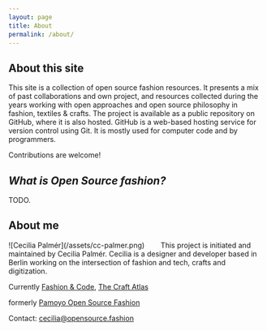 ```yaml
---
layout: page
title: About
permalink: /about/
---
```


## About this site

This site is a collection of open source fashion resources. It presents a mix of past collaborations and own project, and resources collected during the years working with open approaches and open source philosophy in fashion, textiles & crafts. The project is available as a public repository on GitHub, where it is also hosted. GitHub is a web-based hosting service for version control using Git. It is mostly used for computer code and by programmers.

Contributions are welcome!

## *What is Open Source fashion?*


TODO.

## About me

<div style="float:left;max-width:300px;margin-right:2rem" markdown="1">
![Cecilia Palmér](/assets/cc-palmer.png)
</div>
This project is initiated and maintained by Cecilia Palmér. Cecilia is a designer and developer based in Berlin working on the intersection of fashion and tech, crafts and digitization.

Currently [Fashion & Code](https://fashionandcode.com), 
[The Craft Atlas](https://craftatlas.co)

formerly [Pamoyo Open Source Fashion](https://pamoyo.com)

Contact: cecilia@opensource.fashion



